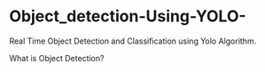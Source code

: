 # Object_detection-Using-YOLO-
Real Time Object Detection and Classification using Yolo Algorithm.
 
 What is Object Detection?

